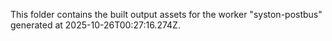 This folder contains the built output assets for the worker "syston-postbus" generated at 2025-10-26T00:27:16.274Z.